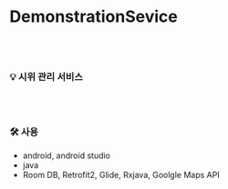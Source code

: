 # DemonstrationSevice

<br><br>

### 💡 시위 관리 서비스

<br><br>

### 🛠 사용
 - android, android studio
 - java
 - Room DB, Retrofit2, Glide, Rxjava, Goolgle Maps API
